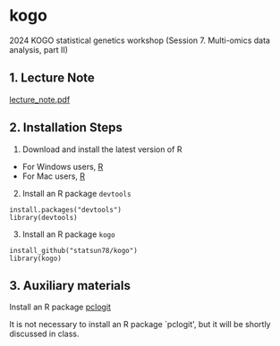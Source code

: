 # kogo
2024 KOGO statistical genetics workshop
(Session 7. Multi-omics data analysis, part II)

## 1. Lecture Note
[lecture_note.pdf](https://github.com/statsun78/kogo/blob/main/download/lecture_note.pdf)

## 2. Installation Steps

1. Download and install the latest version of R 
* For Windows users, [R](https://cran.r-project.org/bin/windows/base/)
* For Mac users, [R](https://cloud.r-project.org/bin/macosx/) 

2.  Install an R package `devtools`
```
install.packages("devtools")
library(devtools)
```

3. Install an R package `kogo`
```
install_github("statsun78/kogo")
library(kogo)
```   

## 3. Auxiliary materials 
Install an R package [pclogit](https://github.com/statsun78/pclogit)

It is not necessary to install an R package `pclogit', but it will be shortly discussed in class. 

